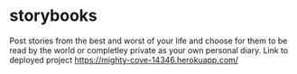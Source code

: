 # storybooks
Post stories from the best and worst of your life and choose for them to be read by the world or completley private as your own personal diary. Link to deployed project https://mighty-cove-14346.herokuapp.com/

